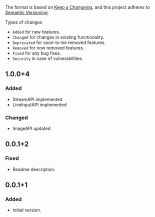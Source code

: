 The format is based on [Keep a Changelog](https://keepachangelog.com/en/1.0.0/),
and this project adheres to [Semantic Versioning](https://semver.org/spec/v2.0.0.html).

Types of changes
- `Added` for new features.
- `Changed` for changes in existing functionality.
- `Deprecated` for soon-to-be removed features.
- `Removed` for now removed features.
- `Fixed` for any bug fixes.
- `Security` in case of vulnerabilities.

## 1.0.0+4
### Added
- StreamAPI implemented
- LiveInputAPI implemented

### Changed
- ImageAPI updated

## 0.0.1+2
### Fixed
- Readme description.

## 0.0.1+1
### Added
- Initial version.
